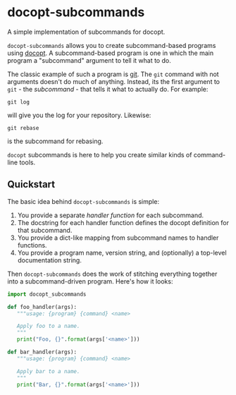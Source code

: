 # docopt-subcommands

A simple implementation of subcommands for docopt.

`docopt-subcommands` allows you to create subcommand-based programs
using [docopt](https://github.com/docopt/docopt). A subcommand-based program is
one in which the main program a "subcommand" argument to tell it what to do.

The classic example of such a program is [git](https://git-scm.com/). The `git`
command with not arguments doesn't do much of anything. Instead, its the first
argument to `git` - the *subcommand* - that tells it what to actually do. For
example:

```
git log
```

will give you the log for your repository. Likewise:

```
git rebase
```

is the subcommand for rebasing.

`docopt` subcommands is here to help you create similar kinds of command-line
tools.

## Quickstart

The basic idea behind `docopt-subcommands` is simple:

 1. You provide a separate *handler function* for each subcommand.
 2. The docstring for each handler function defines the docopt definition for
    that subcommand.
 3. You provide a dict-like mapping from subcommand names to handler functions.
 4. You provide a program name, version string, and (optionally) a top-level
    documentation string.

Then `docopt-subcommands` does the work of stitching everything together into a subcommand-driven program. Here's how it looks:
```python
import docopt_subcommands

def foo_handler(args):
   """usage: {program} {command} <name>

   Apply foo to a name.
   """
   print("Foo, {}".format(args['<name>']))

def bar_handler(args):
   """usage: {program} {command} <name>

   Apply bar to a name.
   """
   print("Bar, {}".format(args['<name>']))


```

